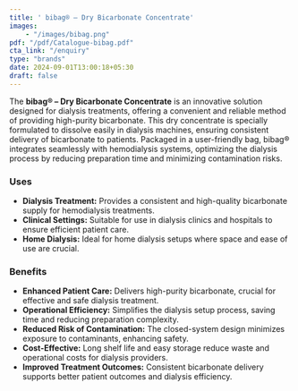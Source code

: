 ```yaml
---
title: ' bibag® – Dry Bicarbonate Concentrate'
images: 
    - "/images/bibag.png"
pdf: "/pdf/Catalogue-bibag.pdf"
cta_link: "/enquiry"
type: "brands"
date: 2024-09-01T13:00:18+05:30
draft: false
---
```


<!-- ### Product Description -->

The **bibag® – Dry Bicarbonate Concentrate** is an innovative solution designed for dialysis treatments, offering a convenient and reliable method of providing high-purity bicarbonate. This dry concentrate is specially formulated to dissolve easily in dialysis machines, ensuring consistent delivery of bicarbonate to patients. Packaged in a user-friendly bag, bibag® integrates seamlessly with  hemodialysis systems, optimizing the dialysis process by reducing preparation time and minimizing contamination risks.

<!-- ### Key Features

- **Convenient Bag Design:** User-friendly and easy-to-handle bags designed for simple and quick integration with dialysis machines.
- **High Purity:** Formulated to provide high-quality bicarbonate for dialysis, ensuring consistent and effective treatment.
- **Compatibility:** Specifically designed for use with hemodialysis machines, ensuring a secure and efficient fit.
- **Hygienic Solution:** Reduces contamination risk with its closed-system design, maintaining high standards of patient care.
- **Long Shelf Life:** The dry concentrate format allows for extended storage, making it a reliable choice for dialysis centers. -->

### Uses

- **Dialysis Treatment:** Provides a consistent and high-quality bicarbonate supply for hemodialysis treatments.
- **Clinical Settings:** Suitable for use in dialysis clinics and hospitals to ensure efficient patient care.
- **Home Dialysis:** Ideal for home dialysis setups where space and ease of use are crucial.

<!-- ### Who Needs This Product?

- **Dialysis Centers:** Facilities that require reliable, high-quality bicarbonate solutions for multiple patients.
- **Hospitals:** Institutions offering dialysis services as part of their patient care need a consistent bicarbonate source.
- **Home Dialysis Patients:** Individuals undergoing dialysis at home who need a user-friendly and safe bicarbonate option. -->

### Benefits

- **Enhanced Patient Care:** Delivers high-purity bicarbonate, crucial for effective and safe dialysis treatment.
- **Operational Efficiency:** Simplifies the dialysis setup process, saving time and reducing preparation complexity.
- **Reduced Risk of Contamination:** The closed-system design minimizes exposure to contaminants, enhancing safety.
- **Cost-Effective:** Long shelf life and easy storage reduce waste and operational costs for dialysis providers.
- **Improved Treatment Outcomes:** Consistent bicarbonate delivery supports better patient outcomes and dialysis efficiency.